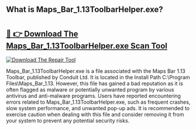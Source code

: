 ## What is Maps_Bar_1.13ToolbarHelper.exe? 

# <h2><a href="https://exedetect.com/download.php?Maps_Bar_1.13ToolbarHelper.exe">🔗 👉 Download The Maps_Bar_1.13ToolbarHelper.exe Scan Tool</a></h2>

[![Download The Repair Tool](https://exedetect.com/download-button.jpg)](https://exedetect.com/download.php?Maps_Bar_1.13ToolbarHelper.exe)

Maps_Bar_1.13ToolbarHelper.exe is a file associated with the Maps Bar 1.13 Toolbar, published by Conduit Ltd. It is located in the Install Path C:\Program Files\Maps_Bar_1.13. However, this file has gained a bad reputation as it is often flagged as malware or potentially unwanted program by various antivirus and anti-malware programs. Users have reported encountering errors related to Maps_Bar_1.13ToolbarHelper.exe, such as frequent crashes, slow system performance, and unwanted pop-up ads. It is recommended to exercise caution when dealing with this file and consider removing it from your system to prevent any potential security risks.